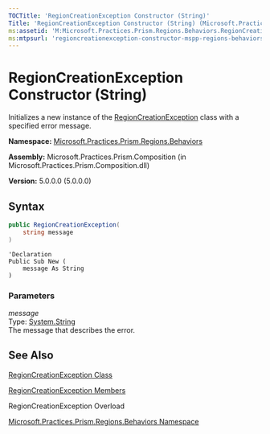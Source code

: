 ```yaml
---
TOCTitle: 'RegionCreationException Constructor (String)'
Title: 'RegionCreationException Constructor (String) (Microsoft.Practices.Prism.Regions.Behaviors)'
ms:assetid: 'M:Microsoft.Practices.Prism.Regions.Behaviors.RegionCreationException.\#ctor(System.String)'
ms:mtpsurl: 'regioncreationexception-constructor-mspp-regions-behaviors.md'
---
```


# RegionCreationException Constructor (String)

Initializes a new instance of the [RegionCreationException](/patterns-practices/reference/regioncreationexception-class-mspp-regions-behaviors) class with a specified error message.

**Namespace:** [Microsoft.Practices.Prism.Regions.Behaviors](/patterns-practices/reference/mspp-regions-behaviors-namespace)

**Assembly:** Microsoft.Practices.Prism.Composition (in Microsoft.Practices.Prism.Composition.dll)

**Version:** 5.0.0.0 (5.0.0.0)

## Syntax
```C#
public RegionCreationException(
	string message
)
```

```VB
'Declaration
Public Sub New ( 
	message As String
)
```

### Parameters

*message*  
Type: [System.String](http://msdn.microsoft.com/en-us/library/s1wwdcbf)  
The message that describes the error.

## See Also

[RegionCreationException Class](/patterns-practices/reference/regioncreationexception-class-mspp-regions-behaviors)

[RegionCreationException Members](/patterns-practices/reference/regioncreationexception-members-mspp-regions-behaviors)

RegionCreationException Overload

[Microsoft.Practices.Prism.Regions.Behaviors Namespace](/patterns-practices/reference/mspp-regions-behaviors-namespace)
